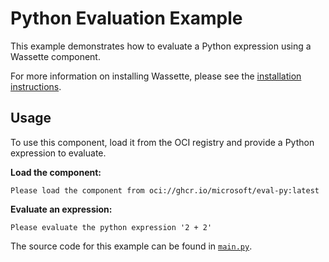 # Python Evaluation Example

This example demonstrates how to evaluate a Python expression using a Wassette component.

For more information on installing Wassette, please see the [installation instructions](https://github.com/microsoft/wassette?tab=readme-ov-file#installation).

## Usage

To use this component, load it from the OCI registry and provide a Python expression to evaluate.

**Load the component:**
```
Please load the component from oci://ghcr.io/microsoft/eval-py:latest
```

**Evaluate an expression:**
```
Please evaluate the python expression '2 + 2'
```

The source code for this example can be found in [`main.py`](main.py).
